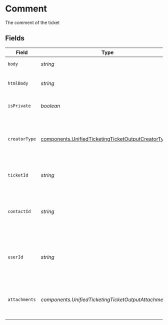 # Comment

The comment of the ticket


## Fields

| Field                                                                                                                    | Type                                                                                                                     | Required                                                                                                                 | Description                                                                                                              | Example                                                                                                                  |
| ------------------------------------------------------------------------------------------------------------------------ | ------------------------------------------------------------------------------------------------------------------------ | ------------------------------------------------------------------------------------------------------------------------ | ------------------------------------------------------------------------------------------------------------------------ | ------------------------------------------------------------------------------------------------------------------------ |
| `body`                                                                                                                   | *string*                                                                                                                 | :heavy_check_mark:                                                                                                       | The body of the comment                                                                                                  | Assigned to Eric !                                                                                                       |
| `htmlBody`                                                                                                               | *string*                                                                                                                 | :heavy_minus_sign:                                                                                                       | The html body of the comment                                                                                             | <p>Assigned to Eric !</p>                                                                                                |
| `isPrivate`                                                                                                              | *boolean*                                                                                                                | :heavy_minus_sign:                                                                                                       | The public status of the comment                                                                                         | false                                                                                                                    |
| `creatorType`                                                                                                            | [components.UnifiedTicketingTicketOutputCreatorType](../../models/components/unifiedticketingticketoutputcreatortype.md) | :heavy_minus_sign:                                                                                                       | The creator type of the comment. Authorized values are either USER or CONTACT                                            | USER                                                                                                                     |
| `ticketId`                                                                                                               | *string*                                                                                                                 | :heavy_minus_sign:                                                                                                       | The UUID of the ticket the comment is tied to                                                                            | 801f9ede-c698-4e66-a7fc-48d19eebaa4f                                                                                     |
| `contactId`                                                                                                              | *string*                                                                                                                 | :heavy_minus_sign:                                                                                                       | The UUID of the contact which the comment belongs to (if no user_id specified)                                           | 801f9ede-c698-4e66-a7fc-48d19eebaa4f                                                                                     |
| `userId`                                                                                                                 | *string*                                                                                                                 | :heavy_minus_sign:                                                                                                       | The UUID of the user which the comment belongs to (if no contact_id specified)                                           | 801f9ede-c698-4e66-a7fc-48d19eebaa4f                                                                                     |
| `attachments`                                                                                                            | *components.UnifiedTicketingTicketOutputAttachments*[]                                                                   | :heavy_minus_sign:                                                                                                       | The attachements UUIDs tied to the comment                                                                               | [<br/>"801f9ede-c698-4e66-a7fc-48d19eebaa4f"<br/>]                                                                       |